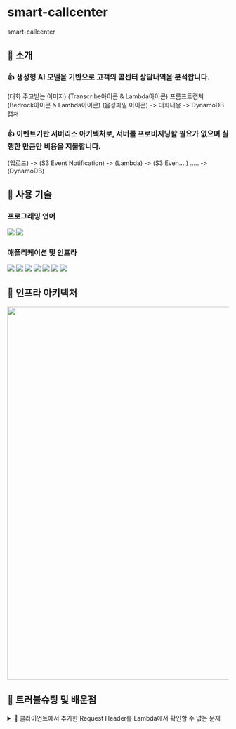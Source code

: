 # smart-callcenter
smart-callcenter

## 🔘 소개
### 👍 생성형 AI 모델을 기반으로 고객의 콜센터 상담내역을 분석합니다.
(대화 주고받는 이미지)    (Transcribe아이콘 & Lambda아이콘)     프롬프트캡쳐     (Bedrock아이콘 & Lambda아이콘)
(음성파일 아이콘)                       ->                      대화내용                     ->                     DynamoDB캡쳐

### 👍 이벤트기반 서버리스 아키텍처로, 서버를 프로비저닝할 필요가 없으며 실행한 만큼만 비용을 지불합니다.
(업로드) -> (S3 Event Notification) -> (Lambda) -> (S3 Even....) ..... -> (DynamoDB)

## 🔘 사용 기술
### 프로그래밍 언어
<img src="https://img.shields.io/badge/javascript-F7DF1E?style=for-the-badge&logo=javascript&logoColor=black"> <img src="https://img.shields.io/badge/python-3776AB?style=for-the-badge&logo=python&logoColor=black"> 
### 애플리케이션 및 인프라
<img src="https://img.shields.io/badge/amazon apigateway-FF4F8B?style=for-the-badge&logo=amazonapigateway&logoColor=black"> <img src="https://img.shields.io/badge/amazon cloudfront-EC1C24?style=for-the-badge&logo=cloudfront&logoColor=black"> <img src="https://img.shields.io/badge/amazon s3-569A31?style=for-the-badge&logo=amazons3&logoColor=black"> <img src="https://img.shields.io/badge/aws lambda-FF9900?style=for-the-badge&logo=awslambda&logoColor=black"> <img src="https://img.shields.io/badge/amazon transcribe-68BC71?style=for-the-badge&logo=amazontranscribe&logoColor=black"> <img src="https://img.shields.io/badge/amazon bedrock-68BC71?style=for-the-badge&logo=amazon bedrock&logoColor=black"> <img src="https://img.shields.io/badge/amazon dynamodb-4053D6?style=for-the-badge&logo=amazondynamodb&logoColor=black"> 

## 🔘 인프라 아키텍처
<img src="https://github.com/user-attachments/assets/924f0b47-1dd2-4497-8a48-f4a28f5f539f" width=700 height=850 />

## 🔘 트러블슈팅 및 배운점
<details>
  <summary>📒 클라이언트에서 추가한 Request Header를 Lambda에서 확인할 수 없는 문제 </summary>
  <br> 
   o <strong>현상</strong> : <br><br>
   o <strong>원인</strong> : <br><br>
   o <strong>해결안</strong> :  <br><br>
</details>

